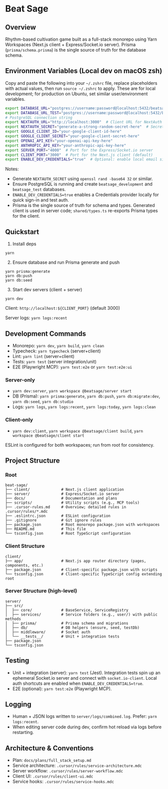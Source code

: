 # Beat Sage

## Overview

Rhythm-based cultivation game built as a full-stack monorepo using Yarn Workspaces (Next.js client + Express/Socket.io server). Prisma (`prisma/schema.prisma`) is the single source of truth for the database schema.

## Environment Variables (Local dev on macOS zsh)

Copy and paste the following into your `~/.zshrc` file, replace placeholders with actual values, then run `source ~/.zshrc` to apply. These are for local development; for production on Ubuntu, set similar user/environment variables.

```bash
export DATABASE_URL="postgres://username:password@localhost:5432/beatsage_development"
export DATABASE_URL_TEST="postgres://username:password@localhost:5432/beatsage_test"
# PostgreSQL connection string
export NEXTAUTH_URL="http://localhost:3000"  # Client URL for NextAuth
export NEXTAUTH_SECRET="generate-a-strong-random-secret-here"  # Secret for NextAuth session encryption
export GOOGLE_CLIENT_ID="your-google-client-id-here"
export GOOGLE_CLIENT_SECRET="your-google-client-secret-here"
export OPENAI_API_KEY="your-openai-api-key-here"
export ANTHROPIC_API_KEY="your-anthropic-api-key-here"
export SERVER_PORT="4000"  # Port for the Express/Socket.io server
export CLIENT_PORT="3000"  # Port for the Next.js client (default)
export ENABLE_DEV_CREDENTIALS="true"  # Optional: enable local email signin for tests (never set in prod)
```

Notes:

- Generate `NEXTAUTH_SECRET` using `openssl rand -base64 32` or similar.
- Ensure PostgreSQL is running and create `beatsage_development` and `beatsage_test` databases.
- `ENABLE_DEV_CREDENTIALS=true` enables a Credentials provider locally for quick sign-in and test auth.
- Prisma is the single source of truth for schema and types. Generated client is used in server code; `shared/types.ts` re-exports Prisma types for the client.

## Quickstart

1. Install deps

```
yarn
```

2. Ensure database and run Prisma generate and push

```
yarn prisma:generate
yarn db:push
yarn db:seed
```

3. Start dev servers (client + server)

```
yarn dev
```

Client: `http://localhost:${CLIENT_PORT}` (default 3000)

Server logs: `yarn logs:recent`

## Development Commands

- Monorepo: `yarn dev`, `yarn build`, `yarn clean`
- Typecheck: `yarn typecheck` (server+client)
- Lint: `yarn lint` (server+client)
- Tests: `yarn test` (server integration/unit)
- E2E (Playwright MCP): `yarn test:e2e` or `yarn test:e2e:ui`

### Server-only

- `yarn dev:server`, `yarn workspace @beatsage/server start`
- DB (Prisma): `yarn prisma:generate`, `yarn db:push`, `yarn db:migrate:dev`, `yarn db:seed`, `yarn db:studio`
- Logs: `yarn logs`, `yarn logs:recent`, `yarn logs:today`, `yarn logs:clean`

### Client-only

- `yarn dev:client`, `yarn workspace @beatsage/client build`, `yarn workspace @beatsage/client start`

ESLint is configured for both workspaces; run from root for consistency.

## Project Structure

### Root

```
beat-sage/
├── client/              # Next.js client application
├── server/              # Express/Socket.io server
├── docs/                # Documentation and plans
├── scripts/             # Utility scripts (e.g., MCP tools)
├── .cursor-rules.md     # Overview; detailed rules in .cursor/rules/*.mdc
├── .eslintrc.json       # ESLint configuration
├── .gitignore           # Git ignore rules
├── package.json         # Root monorepo package.json with workspaces
├── README.md            # This file
└── tsconfig.json        # Root TypeScript configuration
```

### Client Structure

```
client/
├── app/                 # Next.js app router directory (pages, components, etc.)
├── package.json         # Client-specific package.json with scripts
└── tsconfig.json        # Client-specific TypeScript config extending root
```

### Server Structure (high-level)

```
server/
├── src/
│  ├── core/             # BaseService, ServiceRegistry
│  ├── services/         # Service folders (e.g., user/) with public methods
│  ├── prisma/           # Prisma schema and migrations
│  ├── db/               # DB helpers (ensure, seed, testDb)
│  ├── middleware/       # Socket auth
│  └── __tests__/        # Unit + integration tests
├── package.json
└── tsconfig.json
```

## Testing

- Unit + integration (server): `yarn test` (Jest). Integration tests spin up an ephemeral Socket.io server and connect with `socket.io-client`. Local auth shortcuts are enabled when `ENABLE_DEV_CREDENTIALS=true`.
- E2E (optional): `yarn test:e2e` (Playwright MCP).

## Logging

- Human + JSON logs written to `server/logs/combined.log`. Prefer: `yarn logs:recent`.
- When editing server code during dev, confirm hot reload via logs before restarting.

## Architecture & Conventions

- Plan: `docs/plans/full_stack_setup.md`
- Service architecture: `.cursor/rules/service-architecture.mdc`
- Server workflow: `.cursor/rules/server-workflow.mdc`
- Client UI: `.cursor/rules/client-ui.mdc`
- Service hooks: `.cursor/rules/service-hooks.mdc`
